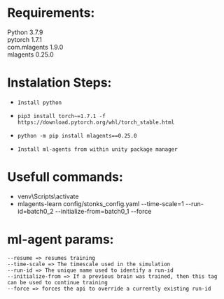 # Requirements:
Python 3.7.9  
pytorch 1.7.1  
com.mlagents 1.9.0  
mlagents 0.25.0

# Instalation Steps:
*     Install python
*     pip3 install torch~=1.7.1 -f https://download.pytorch.org/whl/torch_stable.html
*     python -m pip install mlagents==0.25.0
*     Install ml-agents from within unity package manager

# Usefull commands:
* venv\Scripts\activate
* mlagents-learn config/stonks_config.yaml --time-scale=1 --run-id=batch0_2 --initialize-from=batch0_1 --force

# ml-agent params:

    --resume => resumes training  
    --time-scale => The timescale used in the simulation  
    --run-id => The unique name used to identify a run-id  
    --initialize-from => If a previous brain was trained, then this tag can be used to continue training  
    --force => forces the api to override a currently existing run-id  
